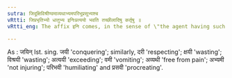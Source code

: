 ```yaml
---
sutra: जिदूक्षिविश्रीण्वमाव्यथाभ्यमपरिभूप्रसूभ्यश्च
vRtti: जिप्रभृतिभ्यो धातुभ्य इनिःप्रत्ययो भवति तच्छीलादिषु कर्तृषु ॥
vRtti_eng: The affix इनि comes, in the sense of \"the agent having such a habit &c\", after the verbs जि \"to conquer\", दृ \"to respect\", क्षि \"to waste, to dwell, to go\", विश्रि \"to shelter\", इ \"to go\", वम् \"to vomit\", अव्यथ \"not to give pain\", अभ्यम \"to injure\", परिभू \"to humiliate\" and प्रसू \"to beget\".

---
```

As : जयिन् Ist. sing. जयी 'conquering'; similarly, दरी 'respecting'; क्षयी 'wasting'; विश्रयी 'wasting'; अत्ययी 'exceeding'; वमी 'vomiting'; अव्यथी 'free from pain'; अभ्यमी 'not injuring'; परिभवी 'humiliating' and प्रसवी 'procreating'.